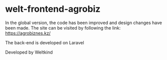 # welt-frontend-agrobiz

In the global version, the code has been improved and design changes have been made.
The site can be visited by following the link: https://agrobiznes.kz/

The back-end is developed on Laravel

Developed by Weltkind
